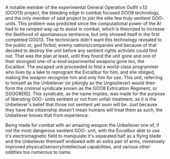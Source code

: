 A notable member of the experimental General Operation Outfit v.13 (GOO13) project, the bleeding edge in combat focused GOO8 technology, and the only member of said project to join the elite few truly sentient GOO- units. This problem was predicted since the computational power of the AI had to be ramped way up to assist in combat, which is theorized to increase the likelihood of spontaneous sentience, but only showed itself in the first completed GOO13. The technicians didn't want this technology revealed to the public or, god forbid, enemy nations/companies and because of that decided to destroy the unit before any sentient rights activists could find out. That was the plan at least, until they found the unit gone and one of their strongest one-of-a-kind experimental weapons gone too, the Excalibur. The escaped unit proceeded to find a world-class programmer who lives by a lake to reprogram the Excalibur for him, and she obliged, making the weapon recognize him and only him for use. This unit, referring to himself as the Unbeliever (or jokingly as the Ungooliever) would then form the criminal syndicate known as the GOO8 Extrication Regiment, or [[GOO8ER]]. This syndicate, as the name implies, was made for the purpose of liberating GOO- units sentient or not from unfair treatment, as it is the Unbeliever's belief that those not sentient yet soon will be. Just because they have the citizenship doesn't mean humans will treat them as such, the Unbeliever knows that from experience. 

Being made for combat with an amazing weapon the Unbeliever one of, if not *the* most dangerous sentient GOO- unit, with the Excalibur able to use it's electromagnetic field to manipulate it's separated half as a flying blade and the Unbeliever themself endowed with an extra pair of arms, immensely improved physical/sensory/intellectual capabilities, and various other oddities too numerous to name.